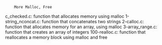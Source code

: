 		More Malloc, Free
c_checked.c: function that allocates memory using malloc
1-string_nconcat.c: function that concatenates two strings
2-calloc.c: function that allocates memory for an array, using malloc
3-array_range.c: function that creates an array of integers
100-realloc.c: function that reallocates a memory block using malloc and free
